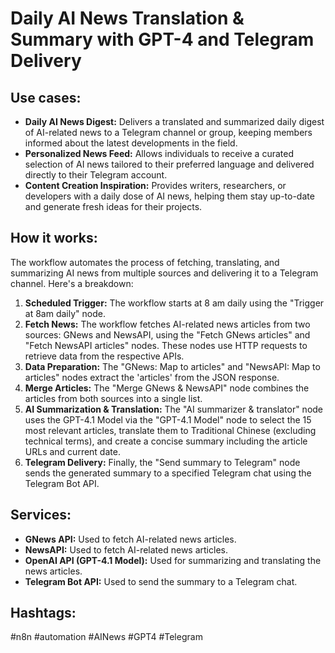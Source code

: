 # Daily AI News Translation & Summary with GPT-4 and Telegram Delivery

## Use cases:

- **Daily AI News Digest:** Delivers a translated and summarized daily digest of AI-related news to a Telegram channel or group, keeping members informed about the latest developments in the field.
- **Personalized News Feed:** Allows individuals to receive a curated selection of AI news tailored to their preferred language and delivered directly to their Telegram account.
- **Content Creation Inspiration:** Provides writers, researchers, or developers with a daily dose of AI news, helping them stay up-to-date and generate fresh ideas for their projects.

## How it works:

The workflow automates the process of fetching, translating, and summarizing AI news from multiple sources and delivering it to a Telegram channel. Here's a breakdown:

1.  **Scheduled Trigger:** The workflow starts at 8 am daily using the "Trigger at 8am daily" node.
2.  **Fetch News:** The workflow fetches AI-related news articles from two sources: GNews and NewsAPI, using the "Fetch GNews articles" and "Fetch NewsAPI articles" nodes. These nodes use HTTP requests to retrieve data from the respective APIs.
3.  **Data Preparation:** The "GNews: Map to articles" and "NewsAPI: Map to articles" nodes extract the 'articles' from the JSON response.
4.  **Merge Articles:** The "Merge GNews & NewsAPI" node combines the articles from both sources into a single list.
5.  **AI Summarization & Translation:** The "AI summarizer & translator" node uses the GPT-4.1 Model via the "GPT-4.1 Model" node to select the 15 most relevant articles, translate them to Traditional Chinese (excluding technical terms), and create a concise summary including the article URLs and current date.
6.  **Telegram Delivery:** Finally, the "Send summary to Telegram" node sends the generated summary to a specified Telegram chat using the Telegram Bot API.

## Services:

-   **GNews API:** Used to fetch AI-related news articles.
-   **NewsAPI:** Used to fetch AI-related news articles.
-   **OpenAI API (GPT-4.1 Model):** Used for summarizing and translating the news articles.
-   **Telegram Bot API:** Used to send the summary to a Telegram chat.

## Hashtags:

#n8n #automation #AINews #GPT4 #Telegram
